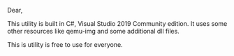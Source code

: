 Dear,

This utility is built in C#, Visual Studio 2019 Community edition.
It uses some other resources like qemu-img and some additional dll files.

This is utility is free to use for everyone.
